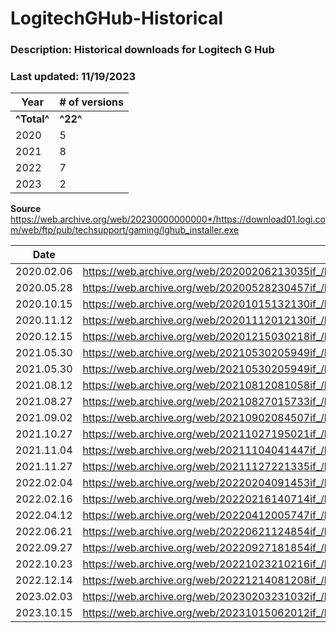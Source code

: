 
# LogitechGHub-Historical
###  Description: Historical downloads for Logitech G Hub
###  Last updated: 11/19/2023


|Year|# of versions|
|--|--|
|**^Total^**|**^22^**|
|2020|5|
|2021|8|
|2022|7|
|2023|2|


**Source**  https://web.archive.org/web/20230000000000*/https://download01.logi.com/web/ftp/pub/techsupport/gaming/lghub_installer.exe

|Date|URL|
|--|--|
|2020.02.06|https://web.archive.org/web/20200206213035if_/https://download01.logi.com/web/ftp/pub/techsupport/gaming/lghub_installer.exe|
|2020.05.28|https://web.archive.org/web/20200528230457if_/https://download01.logi.com/web/ftp/pub/techsupport/gaming/lghub_installer.exe|
|2020.10.15|https://web.archive.org/web/20201015132130if_/https://download01.logi.com/web/ftp/pub/techsupport/gaming/lghub_installer.exe|
|2020.11.12|https://web.archive.org/web/20201112012130if_/https://download01.logi.com/web/ftp/pub/techsupport/gaming/lghub_installer.exe|
|2020.12.15|https://web.archive.org/web/20201215030218if_/https://download01.logi.com/web/ftp/pub/techsupport/gaming/lghub_installer.exe|
|2021.05.30|https://web.archive.org/web/20210530205949if_/https://download01.logi.com/web/ftp/pub/techsupport/gaming/lghub_installer.exe|
|2021.05.30|https://web.archive.org/web/20210530205949if_/https://download01.logi.com/web/ftp/pub/techsupport/gaming/lghub_installer.exe|
|2021.08.12|https://web.archive.org/web/20210812081058if_/https://download01.logi.com/web/ftp/pub/techsupport/gaming/lghub_installer.exe|
|2021.08.27|https://web.archive.org/web/20210827015733if_/https://download01.logi.com/web/ftp/pub/techsupport/gaming/lghub_installer.exe|
|2021.09.02|https://web.archive.org/web/20210902084507if_/https://download01.logi.com/web/ftp/pub/techsupport/gaming/lghub_installer.exe|
|2021.10.27|https://web.archive.org/web/20211027195021if_/https://download01.logi.com/web/ftp/pub/techsupport/gaming/lghub_installer.exe|
|2021.11.04|https://web.archive.org/web/20211104041447if_/https://download01.logi.com/web/ftp/pub/techsupport/gaming/lghub_installer.exe|
|2021.11.27|https://web.archive.org/web/20211127221335if_/https://download01.logi.com/web/ftp/pub/techsupport/gaming/lghub_installer.exe|
|2022.02.04|https://web.archive.org/web/20220204091453if_/https://download01.logi.com/web/ftp/pub/techsupport/gaming/lghub_installer.exe|
|2022.02.16|https://web.archive.org/web/20220216140714if_/https://download01.logi.com/web/ftp/pub/techsupport/gaming/lghub_installer.exe|
|2022.04.12|https://web.archive.org/web/20220412005747if_/https://download01.logi.com/web/ftp/pub/techsupport/gaming/lghub_installer.exe|
|2022.06.21|https://web.archive.org/web/20220621124854if_/https://download01.logi.com/web/ftp/pub/techsupport/gaming/lghub_installer.exe|
|2022.09.27|https://web.archive.org/web/20220927181854if_/https://download01.logi.com/web/ftp/pub/techsupport/gaming/lghub_installer.exe|
|2022.10.23|https://web.archive.org/web/20221023210216if_/https://download01.logi.com/web/ftp/pub/techsupport/gaming/lghub_installer.exe|
|2022.12.14|https://web.archive.org/web/20221214081208if_/https://download01.logi.com/web/ftp/pub/techsupport/gaming/lghub_installer.exe|
|2023.02.03|https://web.archive.org/web/20230203231032if_/https://download01.logi.com/web/ftp/pub/techsupport/gaming/lghub_installer.exe|
|2023.10.15|https://web.archive.org/web/20231015062012if_/https://download01.logi.com/web/ftp/pub/techsupport/gaming/lghub_installer.exe|
